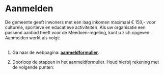 # Aanmelden
De gemeente geeft inwoners met een laag inkomen maximaal € 150,- voor culturele, sportieve en educatieve activiteiten. Als uw organisatie een passend aanbod heeft voor de Meedoen-regeling, kunt u zich opgeven.
Aanmelden werkt als volgt:
<br /> &nbsp;

1. Ga naar de webpagina: <a href="https://nijmegen.forus.io/provider/sign-up" target="_blank">**aanmeldformulier**</a>.
&nbsp;

2. Doorloop de stappen in het aanmeldformulier. Houd hierbij rekening met de volgende punten:
